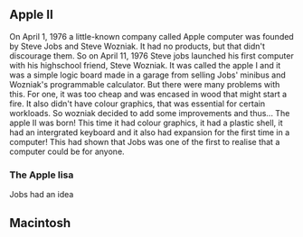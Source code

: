 ## Apple II
On April 1, 1976 a little-known company called Apple computer was founded by Steve Jobs and Steve Wozniak. It had no products, but that didn't discourage them. So on April 11, 1976 Steve jobs launched his first computer with his highschool friend, Steve Wozniak. It was called the apple I and it was a simple logic board made in a garage from selling Jobs' minibus and Wozniak's programmable calculator. But there were many problems with this. For one, it was too cheap and was encased in wood that might start a fire. It also didn't have colour graphics, that was essential for certain workloads. So wozniak decided to add some improvements and thus... The apple II was born! This time it had colour graphics, it had a plastic shell, it had an intergrated keyboard and it also had expansion for the first time in a computer! This had shown that Jobs was one of the first to realise that a computer could be for anyone.

### The Apple lisa
Jobs had an idea 

## Macintosh

